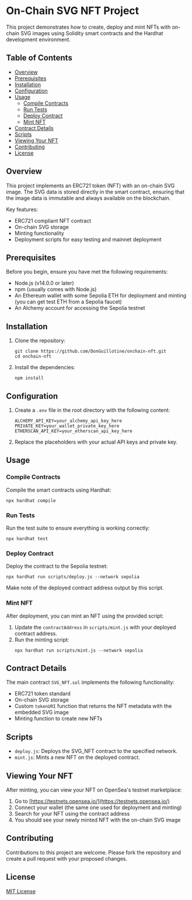 # On-Chain SVG NFT Project

This project demonstrates how to create, deploy and mint NFTs with on-chain SVG images using Solidity smart contracts and the Hardhat development environment.

## Table of Contents

- [Overview](#overview)
- [Prerequisites](#prerequisites)
- [Installation](#installation)
- [Configuration](#configuration)
- [Usage](#usage)
  - [Compile Contracts](#compile-contracts)
  - [Run Tests](#run-tests)
  - [Deploy Contract](#deploy-contract)
  - [Mint NFT](#mint-nft)
- [Contract Details](#contract-details)
- [Scripts](#scripts)
- [Viewing Your NFT](#viewing-your-nft)
- [Contributing](#contributing)
- [License](#license)

## Overview

This project implements an ERC721 token (NFT) with an on-chain SVG image. The SVG data is stored directly in the smart contract, ensuring that the image data is immutable and always available on the blockchain.

Key features:
- ERC721 compliant NFT contract
- On-chain SVG storage
- Minting functionality
- Deployment scripts for easy testing and mainnet deployment

## Prerequisites

Before you begin, ensure you have met the following requirements:
- Node.js (v14.0.0 or later)
- npm (usually comes with Node.js)
- An Ethereum wallet with some Sepolia ETH for deployment and minting (you can get test ETH from a Sepolia faucet)
- An Alchemy account for accessing the Sepolia testnet

## Installation

1. Clone the repository:
   ```
   git clone https://github.com/DonGuillotine/onchain-nft.git
   cd onchain-nft
   ```

2. Install the dependencies:
   ```
   npm install
   ```

## Configuration

1. Create a `.env` file in the root directory with the following content:
   ```
   ALCHEMY_API_KEY=your_alchemy_api_key_here
   PRIVATE_KEY=your_wallet_private_key_here
   ETHERSCAN_API_KEY=your_etherscan_api_key_here
   ```

2. Replace the placeholders with your actual API keys and private key.

## Usage

### Compile Contracts

Compile the smart contracts using Hardhat:

```
npx hardhat compile
```

### Run Tests

Run the test suite to ensure everything is working correctly:

```
npx hardhat test
```

### Deploy Contract

Deploy the contract to the Sepolia testnet:

```
npx hardhat run scripts/deploy.js --network sepolia
```

Make note of the deployed contract address output by this script.

### Mint NFT

After deployment, you can mint an NFT using the provided script:

1. Update the `contractAddress` in `scripts/mint.js` with your deployed contract address.
2. Run the minting script:
   ```
   npx hardhat run scripts/mint.js --network sepolia
   ```

## Contract Details

The main contract `SVG_NFT.sol` implements the following functionality:
- ERC721 token standard
- On-chain SVG storage
- Custom `tokenURI` function that returns the NFT metadata with the embedded SVG image
- Minting function to create new NFTs

## Scripts

- `deploy.js`: Deploys the SVG_NFT contract to the specified network.
- `mint.js`: Mints a new NFT on the deployed contract.

## Viewing Your NFT

After minting, you can view your NFT on OpenSea's testnet marketplace:

1. Go to [https://testnets.opensea.io/](https://testnets.opensea.io/)
2. Connect your wallet (the same one used for deployment and minting)
3. Search for your NFT using the contract address
4. You should see your newly minted NFT with the on-chain SVG image

## Contributing

Contributions to this project are welcome. Please fork the repository and create a pull request with your proposed changes.

## License

[MIT License](LICENSE)
